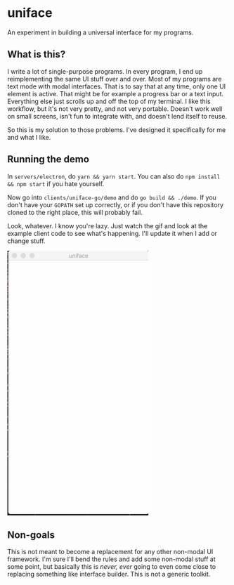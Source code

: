 uniface
=======

An experiment in building a universal interface for my programs.

What is this?
-------------

I write a lot of single-purpose programs. In every program, I end up
reimplementing the same UI stuff over and over. Most of my programs are text
mode with modal interfaces. That is to say that at any time, only one UI
element is active. That might be for example a progress bar or a text input.
Everything else just scrolls up and off the top of my terminal. I like this
workflow, but it's not very pretty, and not very portable. Doesn't work well
on small screens, isn't fun to integrate with, and doesn't lend itself to
reuse.

So this is my solution to those problems. I've designed it specifically for me
and what I like.

Running the demo
----------------

In `servers/electron`, do `yarn && yarn start`. You can also do `npm install
&& npm start` if you hate yourself.

Now go into `clients/uniface-go/demo` and do `go build && ./demo`. If you
don't have your `GOPATH` set up correctly, or if you don't have this
repository cloned to the right place, this will probably fail.

Look, whatever. I know you're lazy. Just watch the gif and look at the example
client code to see what's happening. I'll update it when I add or change
stuff.

![](demo.gif)

Non-goals
---------

This is not meant to become a replacement for any other non-modal UI
framework. I'm sure I'll bend the rules and add some non-modal stuff at some
point, but basically this is _never, ever_ going to even come close to
replacing something like interface builder. This is not a generic toolkit.
